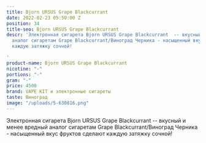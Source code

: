 ```yaml
---
title: Bjorn URSUS Grape Blackcurrant
date: 2022-02-23 05:50:00 Z
position: 34
title-seo: Bjorn URSUS Grape Blackcurrant
descr: 'Электронная сигарета Bjorn URSUS Grape Blackcurrant  -- вкусный и менее вредный
  аналог сигаретам Grape Blackcurrant/Виноград Черника - насыщенный вкус фруктов сделают
  каждую затяжку сочной!

'
product-name: Bjorn URSUS Grape Blackcurrant
nicotine: "-"
portions: "-"
gram: "-"
price: 4500
brand: VAPE KIT и электронные сигареты
taste: Виноград
image: "/uploads/5-630816.png"
---
```


Электронная сигарета Bjorn URSUS Grape Blackcurrant  -- вкусный и менее вредный аналог сигаретам Grape Blackcurrant/Виноград Черника - насыщенный вкус фруктов сделают каждую затяжку сочной!
